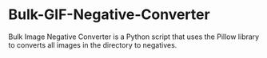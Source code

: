 # Bulk-GIF-Negative-Converter
Bulk Image Negative Converter is a Python script that uses the Pillow library to converts all images in the directory to negatives.

